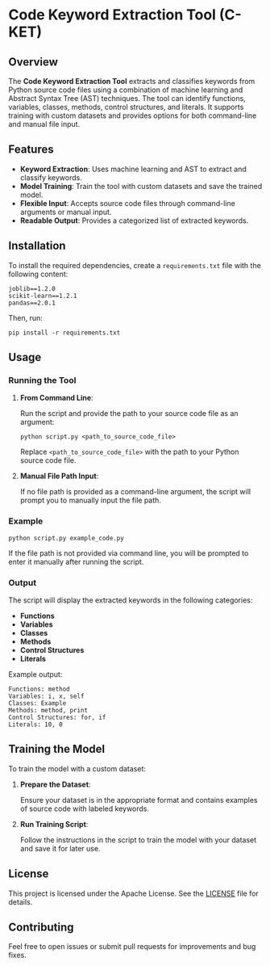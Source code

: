 # Code Keyword Extraction Tool (C-KET)

## Overview

The **Code Keyword Extraction Tool** extracts and classifies keywords from Python source code files using a combination of machine learning and Abstract Syntax Tree (AST) techniques. The tool can identify functions, variables, classes, methods, control structures, and literals. It supports training with custom datasets and provides options for both command-line and manual file input.

## Features

- **Keyword Extraction**: Uses machine learning and AST to extract and classify keywords.
- **Model Training**: Train the tool with custom datasets and save the trained model.
- **Flexible Input**: Accepts source code files through command-line arguments or manual input.
- **Readable Output**: Provides a categorized list of extracted keywords.

## Installation

To install the required dependencies, create a `requirements.txt` file with the following content:

    joblib==1.2.0
    scikit-learn==1.2.1
    pandas==2.0.1

Then, run:

    pip install -r requirements.txt

## Usage

### Running the Tool

1. **From Command Line**:

   Run the script and provide the path to your source code file as an argument:

       python script.py <path_to_source_code_file>

   Replace `<path_to_source_code_file>` with the path to your Python source code file.

2. **Manual File Path Input**:

   If no file path is provided as a command-line argument, the script will prompt you to manually input the file path.

### Example

    python script.py example_code.py

If the file path is not provided via command line, you will be prompted to enter it manually after running the script.

### Output

The script will display the extracted keywords in the following categories:

- **Functions**
- **Variables**
- **Classes**
- **Methods**
- **Control Structures**
- **Literals**

Example output:

    Functions: method
    Variables: i, x, self
    Classes: Example
    Methods: method, print
    Control Structures: for, if
    Literals: 10, 0

## Training the Model

To train the model with a custom dataset:

1. **Prepare the Dataset**:

   Ensure your dataset is in the appropriate format and contains examples of source code with labeled keywords.

2. **Run Training Script**:

   Follow the instructions in the script to train the model with your dataset and save it for later use.

## License

This project is licensed under the Apache License. See the [LICENSE](LICENSE) file for details.

## Contributing

Feel free to open issues or submit pull requests for improvements and bug fixes.

